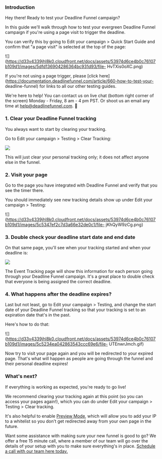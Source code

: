 ### Introduction

Hey there! Ready to test your Deadline Funnel campaign?

In this guide we'll walk through how to test your evergreen Deadline Funnel
campaign if you're using a page visit to trigger the deadline.

You can verify this by going to Edit your campaign > Quick Start Guide and
confirm that "a page visit" is selected at the top of the page:

![](https://d33v4339jhl8k0.cloudfront.net/docs/assets/53974d6ce4b0c76107b109d1/images/5dfd136904286364bc931d93/file-
HvTXis0oXC.png)

If you're not using a page trigger, please [click
here](https://documentation.deadlinefunnel.com/article/660-how-to-test-your-
deadline-funnel) for links to all our other testing guides.

We're here to help! You can contact us on live chat (bottom right corner of
the screen) Monday - Friday, 8 am - 4 pm PST. Or shoot us an email any time at
help@deadlinefunnel.com. 🙂

### 1\. Clear your Deadline Funnel tracking

You always want to start by clearing your tracking.

Go to Edit your campaign > Testing > Clear Tracking:

![](https://d33v4339jhl8k0.cloudfront.net/docs/assets/53974d6ce4b0c76107b109d1/images/5c50afe32c7d3a66e32dc563/file-0GNyqKRfkL.png)

This will just clear your personal tracking only; it does not affect anyone
else in the funnel.

### 2\. Visit your page

Go to the page you have integrated with Deadline Funnel and verify that you
see the timer there.

You should immediately see new tracking details show up under Edit your
campaign > Testing:

![](https://d33v4339jhl8k0.cloudfront.net/docs/assets/53974d6ce4b0c76107b109d1/images/5c5347ef2c7d3a66e32de0c1/file-
jKhQyW9zCg.png)

### 3\. Double check your deadline start date and end date

On that same page, you'll see when your tracking started and when your
deadline is:

![](https://d33v4339jhl8k0.cloudfront.net/docs/assets/53974d6ce4b0c76107b109d1/images/5c5348112c7d3a66e32de0c3/file-H6bWlvWmpI.png)

The Event Tracking page will show this information for each person going
through your Deadline Funnel campaign. It's a great place to double check that
everyone is being assigned the correct deadline.

### 4\. What happens after the deadline expires?

Last but not least, go to Edit your campaign > Testing, and change the start
date of your Deadline Funnel tracking so that your tracking is set to an
expiration date that's in the past.

Here's how to do that:

![](https://d33v4339jhl8k0.cloudfront.net/docs/assets/53974d6ce4b0c76107b109d1/images/5c5234ea042863543ccc69e6/file-
UTEnwrJmch.gif)

Now try to visit your page again and you will be redirected to your expired
page. That's what will happen as people are going through the funnel and their
personal deadline expires!

### What's next?

If everything is working as expected, you're ready to go live!

We recommend clearing your tracking again at this point (so you can access
your pages again!), which you can do under Edit your campaign > Testing >
Clear tracking.

It's also helpful to enable [Preview
Mode](https://documentation.deadlinefunnel.com/article/544-preview-mode),
which will allow you to add your IP to a whitelist so you don't get redirected
away from your own page in the future.

Want some assistance with making sure your new funnel is good to go? We offer
a free 15 minute call, where a member of our team will go over the details of
your setup with you to make sure everything's in place. [Schedule a call with
our team here today.](https://deadlinefunnel.com/schedule)

